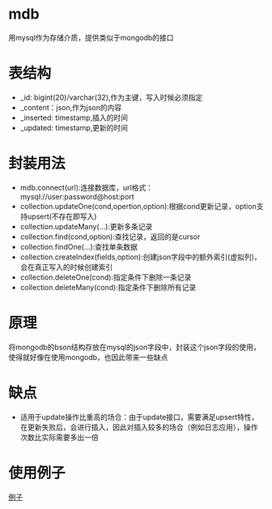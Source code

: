 # mdb
用mysql作为存储介质，提供类似于mongodb的接口

# 表结构
+ _id: bigint(20)/varchar(32),作为主键，写入时候必须指定
+ _content：json,作为json的内容
+ _inserted: timestamp,插入的时间
+ _updated: timestamp,更新的时间

# 封装用法
+ mdb.connect(url):连接数据库，url格式：mysql://user:password@host:port
+ collection.updateOne(cond,opertion,option):根据cond更新记录，option支持upsert(不存在即写入)
+ collection.updateMany(...):更新多条记录
+ collection.find(cond,option):查找记录，返回的是cursor
+ collection.findOne(...):查找单条数据
+ collection.createIndex(fields,option):创建json字段中的额外索引(虚拟列)，会在真正写入的时候创建索引
+ collection.deleteOne(cond):指定条件下删除一条记录
+ collection.deleteMany(cond):指定条件下删除所有记录

# 原理
将mongodb的bson结构存放在mysql的json字段中，封装这个json字段的使用，使得就好像在使用mongodb，也因此带来一些缺点

# 缺点
+ 适用于update操作比重高的场合：由于update接口，需要满足upsert特性，在更新失败后，会进行插入，因此对插入较多的场合（例如日志应用），操作次数比实际需要多出一倍

# 使用例子
[例子](https://github.com/BanKnight/mdb/blob/master/examples/simple.js)
